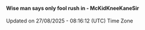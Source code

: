 #### Wise man says only fool rush in - McKidKneeKaneSir
Updated on 27/08/2025 - 08:16:12 (UTC) Time Zone
